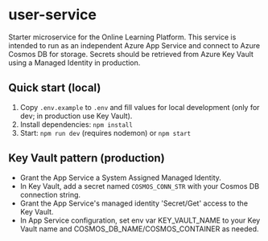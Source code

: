 # user-service

Starter microservice for the Online Learning Platform.
This service is intended to run as an independent Azure App Service and connect to Azure Cosmos DB for storage.
Secrets should be retrieved from Azure Key Vault using a Managed Identity in production.

## Quick start (local)
1. Copy `.env.example` to `.env` and fill values for local development (only for dev; in production use Key Vault).
2. Install dependencies: `npm install`
3. Start: `npm run dev` (requires nodemon) or `npm start`

## Key Vault pattern (production)
- Grant the App Service a System Assigned Managed Identity.
- In Key Vault, add a secret named `COSMOS_CONN_STR` with your Cosmos DB connection string.
- Grant the App Service's managed identity 'Secret/Get' access to the Key Vault.
- In App Service configuration, set env var KEY_VAULT_NAME to your Key Vault name and COSMOS_DB_NAME/COSMOS_CONTAINER as needed.
